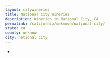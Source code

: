 ```yaml
---
layout: citywineries
title: National City Wineries
description: Wineries in National City, CA
permalink: /california/unknown/national-city/
state: ca
county: unknown
city: national city
---
```

-
